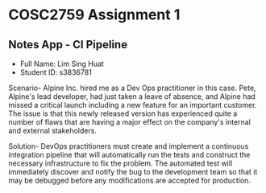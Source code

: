 # COSC2759 Assignment 1
## Notes App - CI Pipeline
- Full Name: Lim Sing Huat
- Student ID: s3836781

Scenario- Alpine Inc. hired me as a Dev Ops practitioner in this case. Pete, Alpine's lead developer, had just taken a leave of absence, and Alpine had missed a critical launch including a new feature for an important customer. The issue is that this newly released version has experienced quite a number of flaws that are having a major effect on the company's internal and external stakeholders. 

Solution- DevOps practitioners must create and implement a continuous integration pipeline that will automatically run the tests and construct the necessary infrastructure to fix the problem. The automated test will immediately discover and notify the bug to the development team so that it may be debugged before any modifications are accepted for production. 
